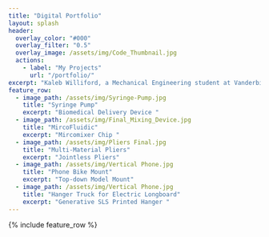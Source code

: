 ```yaml
---
title: "Digital Portfolio"
layout: splash
header:
  overlay_color: "#000"
  overlay_filter: "0.5"
  overlay_image: /assets/img/Code_Thumbnail.jpg
  actions:
    - label: "My Projects"
      url: "/portfolio/"
excerpt: "Kaleb Williford, a Mechanical Engineering student at Vanderbilt University graduating in May 2024, brings a GPA of 3.53/4.00 and valuable professional experience from internships at AT&T, Smith Seckman Reid, Inc., and Nissan. His roles involved cost reduction, process optimization, and innovative solutions using programming languages like JavaScript and Python."
feature_row:
  - image_path: /assets/img/Syringe-Pump.jpg
    title: "Syringe Pump"
    excerpt: "Biomedical Delivery Device "
  - image_path: /assets/img/Final_Mixing_Device.jpg
    title: "MircoFluidic"
    excerpt: "Mircomixer Chip "
  - image_path: /assets/img/Pliers Final.jpg
    title: "Multi-Material Pliers"
    excerpt: "Jointless Pliers"
  - image_path: /assets/img/Vertical Phone.jpg
    title: "Phone Bike Mount"
    excerpt: "Top-down Model Mount"
  - image_path: /assets/img/Vertical Phone.jpg
    title: "Hanger Truck for Electric Longboard"
    excerpt: "Generative SLS Printed Hanger "
---
```


{% include feature_row %}

